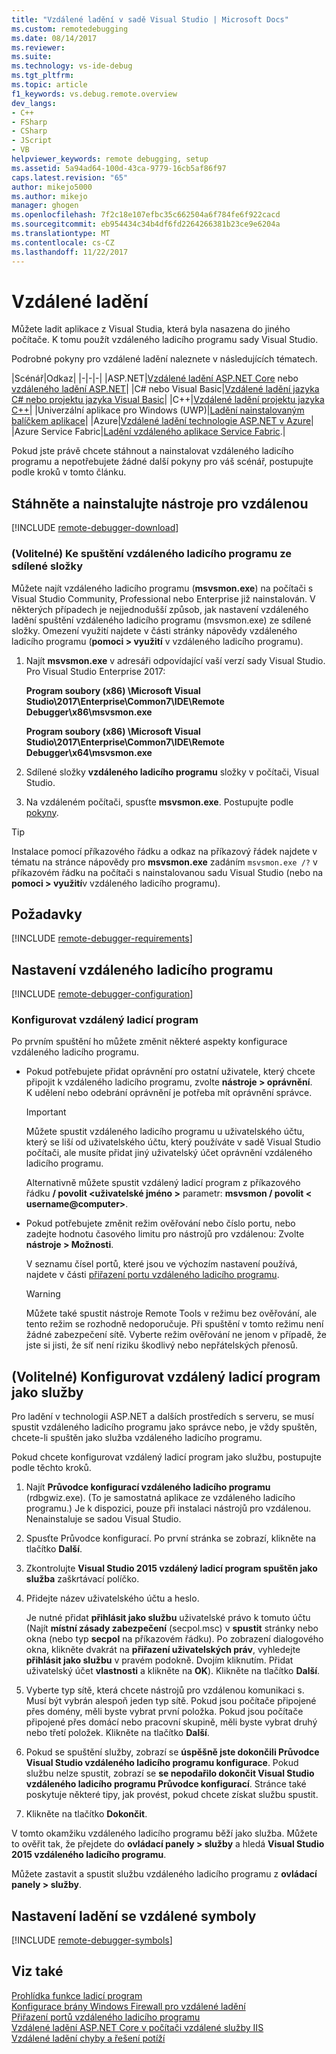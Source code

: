 ```yaml
---
title: "Vzdálené ladění v sadě Visual Studio | Microsoft Docs"
ms.custom: remotedebugging
ms.date: 08/14/2017
ms.reviewer: 
ms.suite: 
ms.technology: vs-ide-debug
ms.tgt_pltfrm: 
ms.topic: article
f1_keywords: vs.debug.remote.overview
dev_langs:
- C++
- FSharp
- CSharp
- JScript
- VB
helpviewer_keywords: remote debugging, setup
ms.assetid: 5a94ad64-100d-43ca-9779-16cb5af86f97
caps.latest.revision: "65"
author: mikejo5000
ms.author: mikejo
manager: ghogen
ms.openlocfilehash: 7f2c18e107efbc35c662504a6f784fe6f922cacd
ms.sourcegitcommit: eb954434c34b4df6fd2264266381b23ce9e6204a
ms.translationtype: MT
ms.contentlocale: cs-CZ
ms.lasthandoff: 11/22/2017
---
```

# <a name="remote-debugging"></a>Vzdálené ladění
Můžete ladit aplikace z Visual Studia, která byla nasazena do jiného počítače. K tomu použít vzdáleného ladicího programu sady Visual Studio.

Podrobné pokyny pro vzdálené ladění naleznete v následujících tématech.

|Scénář|Odkaz|
|-|-|-|
|ASP.NET|[Vzdálené ladění ASP.NET Core](../debugger/remote-debugging-aspnet-on-a-remote-iis-computer.md) nebo [vzdáleného ladění ASP.NET](../debugger/remote-debugging-aspnet-on-a-remote-iis-7-5-computer.md)|
|C# nebo Visual Basic|[Vzdálené ladění jazyka C# nebo projektu jazyka Visual Basic](remote-debugging-csharp.md)|
|C++|[Vzdálené ladění projektu jazyka C++](remote-debugging-cpp.md)|
|Univerzální aplikace pro Windows (UWP)|[Ladění nainstalovaným balíčkem aplikace](debug-installed-app-package.md)|
|Azure|[Vzdálené ladění technologie ASP.NET v Azure](remote-debugging-azure.md)|
|Azure Service Fabric|[Ladění vzdáleného aplikace Service Fabric](/azure/service-fabric/service-fabric-debugging-your-application#debug-a-remote-service-fabric-application).|

Pokud jste právě chcete stáhnout a nainstalovat vzdáleného ladicího programu a nepotřebujete žádné další pokyny pro váš scénář, postupujte podle kroků v tomto článku.
  
## <a name="download-and-install-the-remote-tools"></a>Stáhněte a nainstalujte nástroje pro vzdálenou  

[!INCLUDE [remote-debugger-download](../debugger/includes/remote-debugger-download.md)]

### <a name="fileshare_msvsmon"></a>(Volitelné) Ke spuštění vzdáleného ladicího programu ze sdílené složky

Můžete najít vzdáleného ladicího programu (**msvsmon.exe**) na počítači s Visual Studio Community, Professional nebo Enterprise již nainstalován. V některých případech je nejjednodušší způsob, jak nastavení vzdáleného ladění spuštění vzdáleného ladicího programu (msvsmon.exe) ze sdílené složky. Omezení využití najdete v části stránky nápovědy vzdáleného ladicího programu (**pomoci > využití** v vzdáleného ladicího programu).

1. Najít **msvsmon.exe** v adresáři odpovídající vaší verzí sady Visual Studio. Pro Visual Studio Enterprise 2017:

      **Program soubory (x86) \Microsoft Visual Studio\2017\Enterprise\Common7\IDE\Remote Debugger\x86\msvsmon.exe**
      
      **Program soubory (x86) \Microsoft Visual Studio\2017\Enterprise\Common7\IDE\Remote Debugger\x64\msvsmon.exe**

2. Sdílené složky **vzdáleného ladicího programu** složky v počítači, Visual Studio.

3. Na vzdáleném počítači, spusťte **msvsmon.exe**. Postupujte podle [pokyny](#bkmk_setup).

> [!TIP] 
> Instalace pomocí příkazového řádku a odkaz na příkazový řádek najdete v tématu na stránce nápovědy pro **msvsmon.exe** zadáním ``msvsmon.exe /?`` v příkazovém řádku na počítači s nainstalovanou sadu Visual Studio (nebo na **pomoci > využití**v vzdáleného ladicího programu).
  
## <a name="requirements_msvsmon"></a>Požadavky

[!INCLUDE [remote-debugger-requirements](../debugger/includes/remote-debugger-requirements.md)]
  
## <a name="set-up-the-remote-debugger"></a>Nastavení vzdáleného ladicího programu  

[!INCLUDE [remote-debugger-configuration](../debugger/includes/remote-debugger-configuration.md)]

### <a name="configure_msvsmon"></a>Konfigurovat vzdálený ladicí program  
Po prvním spuštění ho můžete změnit některé aspekty konfigurace vzdáleného ladicího programu.
  
-   Pokud potřebujete přidat oprávnění pro ostatní uživatele, který chcete připojit k vzdáleného ladicího programu, zvolte **nástroje > oprávnění**. K udělení nebo odebrání oprávnění je potřeba mít oprávnění správce.

     > [!IMPORTANT] 
     > Můžete spustit vzdáleného ladicího programu u uživatelského účtu, který se liší od uživatelského účtu, který používáte v sadě Visual Studio počítači, ale musíte přidat jiný uživatelský účet oprávnění vzdáleného ladicího programu. 

     Alternativně můžete spustit vzdálený ladicí program z příkazového řádku **/ povolit \<uživatelské jméno >** parametr: **msvsmon / povolit \< username@computer>**.
  
-   Pokud potřebujete změnit režim ověřování nebo číslo portu, nebo zadejte hodnotu časového limitu pro nástrojů pro vzdálenou: Zvolte **nástroje > Možnosti**.  
  
     V seznamu čísel portů, které jsou ve výchozím nastavení používá, najdete v části [přiřazení portu vzdáleného ladicího programu](../debugger/remote-debugger-port-assignments.md).  
  
     > [!WARNING]
     >  Můžete také spustit nástroje Remote Tools v režimu bez ověřování, ale tento režim se rozhodně nedoporučuje. Při spuštění v tomto režimu není žádné zabezpečení sítě. Vyberte režim ověřování ne jenom v případě, že jste si jisti, že síť není riziku škodlivý nebo nepřátelských přenosů.

##  <a name="bkmk_configureService"></a>(Volitelné) Konfigurovat vzdálený ladicí program jako služby
Pro ladění v technologii ASP.NET a dalších prostředích s serveru, se musí spustit vzdáleného ladicího programu jako správce nebo, je vždy spuštěn, chcete-li spuštěn jako služba vzdáleného ladicího programu.
  
 Pokud chcete konfigurovat vzdálený ladicí program jako službu, postupujte podle těchto kroků.  
  
1.  Najít **Průvodce konfigurací vzdáleného ladicího programu** (rdbgwiz.exe). (To je samostatná aplikace ze vzdáleného ladicího programu.) Je k dispozici, pouze při instalaci nástrojů pro vzdálenou. Nenainstaluje se sadou Visual Studio.  
  
2.  Spusťte Průvodce konfigurací. Po první stránka se zobrazí, klikněte na tlačítko **Další**.  
  
3.  Zkontrolujte **Visual Studio 2015 vzdálený ladicí program spuštěn jako služba** zaškrtávací políčko.  
  
4.  Přidejte název uživatelského účtu a heslo.  
  
     Je nutné přidat **přihlásit jako službu** uživatelské právo k tomuto účtu (Najít **místní zásady zabezpečení** (secpol.msc) v **spustit** stránky nebo okna (nebo typ  **secpol** na příkazovém řádku). Po zobrazení dialogového okna, klikněte dvakrát na **přiřazení uživatelských práv**, vyhledejte **přihlásit jako službu** v pravém podokně. Dvojím kliknutím. Přidat uživatelský účet **vlastnosti** a klikněte na **OK**). Klikněte na tlačítko **Další**.  
  
5.  Vyberte typ sítě, která chcete nástrojů pro vzdálenou komunikaci s. Musí být vybrán alespoň jeden typ sítě. Pokud jsou počítače připojené přes domény, měli byste vybrat první položka. Pokud jsou počítače připojené přes domácí nebo pracovní skupině, měli byste vybrat druhý nebo třetí položek. Klikněte na tlačítko **Další**.  
  
6.  Pokud se spuštění služby, zobrazí se **úspěšně jste dokončili Průvodce Visual Studio vzdáleného ladicího programu konfigurace**. Pokud službu nelze spustit, zobrazí se **se nepodařilo dokončit Visual Studio vzdáleného ladicího programu Průvodce konfigurací**. Stránce také poskytuje některé tipy, jak provést, pokud chcete získat službu spustit.  
  
7.  Klikněte na tlačítko **Dokončit**.  
  
 V tomto okamžiku vzdáleného ladicího programu běží jako služba. Můžete to ověřit tak, že přejdete do **ovládací panely > služby** a hledá **Visual Studio 2015 vzdáleného ladicího programu**.  
  
 Můžete zastavit a spustit službu vzdáleného ladicího programu z **ovládací panely > služby**.

## <a name="set-up-debugging-with-remote-symbols"></a>Nastavení ladění se vzdálené symboly 

[!INCLUDE [remote-debugger-symbols](../debugger/includes/remote-debugger-symbols.md)]
  
## <a name="see-also"></a>Viz také  
 [Prohlídka funkce ladicí program](../debugger/debugger-feature-tour.md)   
 [Konfigurace brány Windows Firewall pro vzdálené ladění](../debugger/configure-the-windows-firewall-for-remote-debugging.md)   
 [Přiřazení portů vzdáleného ladicího programu](../debugger/remote-debugger-port-assignments.md)   
 [Vzdálené ladění ASP.NET Core v počítači vzdálené služby IIS](../debugger/remote-debugging-aspnet-on-a-remote-iis-computer.md)  
 [Vzdálené ladění chyby a řešení potíží](../debugger/remote-debugging-errors-and-troubleshooting.md)
